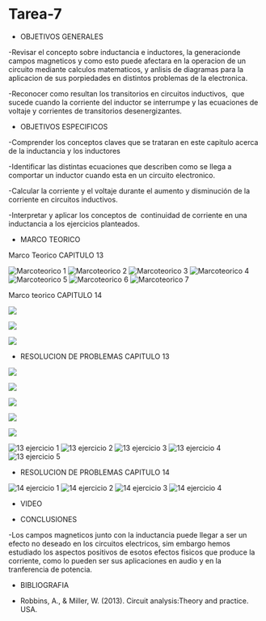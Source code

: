 # Tarea-7

- OBJETIVOS GENERALES

-Revisar el concepto sobre inductancia e inductores, la generacionde campos magneticos y como esto puede afectara en la operacion de un circuito mediante calculos matematicos, y anlisis de diagramas para la aplicacion de sus porpiedades en distintos problemas de la electronica.

-Reconocer como resultan los transitorios en circuitos inductivos,  que sucede cuando la corriente del inductor se interrumpe y las ecuaciones de voltaje y corrientes de transitorios desenergizantes. 

- OBJETIVOS ESPECIFICOS

-Comprender los conceptos claves que se trataran en este capitulo acerca de la inductancia y los inductores

-Identificar las distintas ecuaciones que describen como se llega a comportar un inductor cuando esta en un circuito electronico.

-Calcular la corriente y el voltaje durante el aumento y disminución de la corriente en circuitos inductivos. 

-Interpretar y aplicar los conceptos de  continuidad de corriente en una inductancia a los ejercicios planteados. 


- MARCO TEORICO

Marco Teorico CAPITULO 13

![Marcoteorico 1](https://user-images.githubusercontent.com/84397282/130182016-2d698fe7-85c5-4ee2-b243-6b96f291046d.jpg)
![Marcoteorico 2](https://user-images.githubusercontent.com/84397282/130182019-2151bd68-e46a-4fe0-b607-bdc61919c225.jpg)
![Marcoteorico 3](https://user-images.githubusercontent.com/84397282/130182020-bf618227-2410-459c-8400-bd0c05387b38.jpg)
![Marcoteorico 4](https://user-images.githubusercontent.com/84397282/130182022-196d92a5-cda3-4963-b092-f30b83f8273f.jpg)
![Marcoteorico 5](https://user-images.githubusercontent.com/84397282/130182023-a256056e-ece8-4d05-8964-d4a949128056.jpg)
![Marcoteorico 6](https://user-images.githubusercontent.com/84397282/130182025-f5308b49-3e9a-44ab-9583-9b8f7f77c659.jpg)
![Marcoteorico 7](https://user-images.githubusercontent.com/84397282/130182026-750fe72f-8ee8-4067-bc7f-81f998c90b28.jpg)

Marco teorico CAPITULO 14 

![](https://user-images.githubusercontent.com/84998005/130508762-3dac3b2e-a066-426d-8121-baee1fcf3965.png)

![](https://user-images.githubusercontent.com/84998005/130508770-99c1f5bf-f61c-4923-85ae-17e9634fe0b8.png)

![](https://user-images.githubusercontent.com/84998013/130535674-95b8d1e3-c1a8-4d61-8986-34702b276571.png)

- RESOLUCION DE PROBLEMAS CAPITULO 13 

![](https://user-images.githubusercontent.com/84998005/130517298-8f731a63-7671-4360-8fea-4791f2cd7833.png)

![](https://user-images.githubusercontent.com/84998005/130517287-a0b2a1f4-2938-4183-b089-a3cdf0ca53ce.png)

![](https://user-images.githubusercontent.com/84998005/130517282-f02f5a85-dc4e-4a9c-8962-059008ccaa05.png)

![](https://user-images.githubusercontent.com/84998005/130517301-cc4d7dac-2fdd-49f7-9ea2-001373fc66f2.png)

![](https://user-images.githubusercontent.com/84998005/130517299-56d8c43f-0dd6-4656-ae6e-ef5505ff5cee.png)

![13 ejercicio 1](https://user-images.githubusercontent.com/84397282/130182209-da6005dc-1053-4dfa-a143-6d361af032a6.jpg)
![13 ejercicio 2](https://user-images.githubusercontent.com/84397282/130182210-bd833cf7-9952-4143-8bdc-e2aa8bd1248f.jpg)
![13 ejercicio 3](https://user-images.githubusercontent.com/84397282/130182212-2e953702-8543-4c68-afab-9bbfb24d8667.jpg)
![13 ejercicio 4](https://user-images.githubusercontent.com/84397282/130182216-421f9b64-3348-4fe8-97a3-d102c96d52e0.jpg)
![13 ejercicio 5](https://user-images.githubusercontent.com/84397282/130182218-4b03e0d1-b32a-4ceb-8aaf-5b281854f11c.jpg)

- RESOLUCION DE PROBLEMAS CAPITULO 14

![14 ejercicio 1](https://user-images.githubusercontent.com/84397282/130535185-a3c5ef4b-5090-4eec-b676-eecaf73f69c3.jpg)
![14 ejercicio 2](https://user-images.githubusercontent.com/84397282/130535189-3fcb1507-8452-4b79-9b4c-8ea07488cf81.jpg)
![14 ejercicio 3](https://user-images.githubusercontent.com/84397282/130535190-8c211881-3419-4928-a5e1-9a56068eca28.jpg)
![14 ejercicio 4](https://user-images.githubusercontent.com/84397282/130535191-3dad87d8-9780-4d4f-88ef-a4cdf304fd75.jpg)



- VIDEO


- CONCLUSIONES
 
 -Los campos magneticos junto con la inductancia puede llegar a ser un efecto no deseado en los circuitos electricos, sim embargo hemos estudiado los aspectos positivos de esotos efectos fisicos que produce la corriente, como lo pueden ser sus aplicaciones en audio y en la tranferencia de potencia.

- BIBLIOGRAFIA

* Robbins, A., & Miller, W. (2013). Circuit analysis:Theory and practice. USA.
